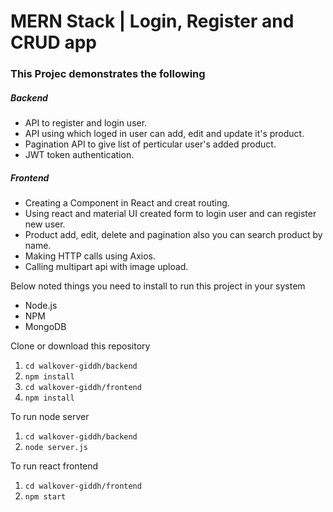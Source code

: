 # MERN Stack | Login, Register and CRUD app

### This Projec demonstrates the following
##### Backend
- API to register and login user.
- API using which loged in user can add, edit and update it's product.
- Pagination API to give list of perticular user's added product.
- JWT token authentication.

##### Frontend
- Creating a Component in React and creat routing.
- Using react and material UI created form to login user and can register new user.
- Product add, edit, delete and pagination also you can search product by name.
- Making HTTP calls using Axios.
- Calling multipart api with image upload.


Below noted things you need to install to run this project in your system
- Node.js
- NPM
- MongoDB

Clone or download this repository

1. `cd walkover-giddh/backend`
2. `npm install`
3. `cd walkover-giddh/frontend`
4. `npm install`

To run node server
1. `cd walkover-giddh/backend`
2. `node server.js`

To run react frontend
1. `cd walkover-giddh/frontend`
2. `npm start`

